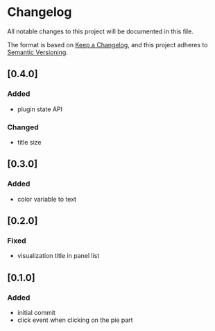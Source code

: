 # Changelog

All notable changes to this project will be documented in this file.

The format is based on [Keep a Changelog](https://keepachangelog.com/en/1.0.0/),
and this project adheres to [Semantic Versioning](https://semver.org/spec/v2.0.0.html).

## [0.4.0]

### Added

- plugin state API

### Changed

- title size

## [0.3.0]

### Added

- color variable to text

## [0.2.0]

### Fixed
- visualization title in panel list

## [0.1.0]

### Added
- initial commit
- click event when clicking on the pie part
